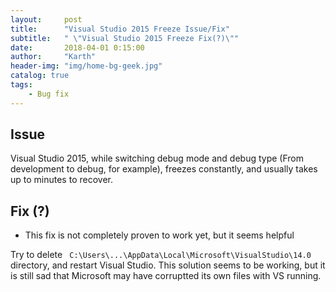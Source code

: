 ```yaml
---
layout:     post
title:      "Visual Studio 2015 Freeze Issue/Fix"
subtitle:   " \"Visual Studio 2015 Freeze Fix(?)\""
date:       2018-04-01 0:15:00
author:     "Karth"
header-img: "img/home-bg-geek.jpg"
catalog: true
tags:
    - Bug fix
---
```


## Issue 

Visual Studio 2015, while switching debug mode and debug type (From development to debug, for example), freezes constantly, and usually takes up to minutes to recover.

## Fix (?) ##
- This fix is not completely proven to work yet, but it seems helpful

Try to delete 
``` C:\Users\...\AppData\Local\Microsoft\VisualStudio\14.0```
directory, and restart Visual Studio.
This solution seems to be working, but it is still sad that Microsoft may have corruptted its own files with VS running.
